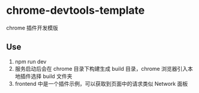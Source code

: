 # chrome-devtools-template
chrome 插件开发模版

## Use
1. npm run dev
2. 服务启动后会在 chrome 目录下构建生成 build 目录，chrome 浏览器引入本地插件选择 build 文件夹
3. frontend 中是一个插件示例，可以获取到页面中的请求类似 Network 面板
